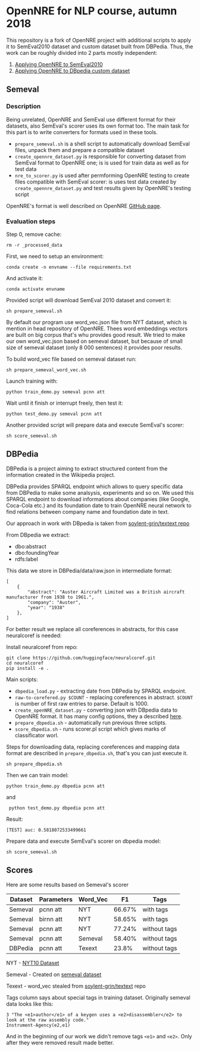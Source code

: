 # OpenNRE for NLP course, autumn 2018

This repository is a fork of OpenNRE project with additional scripts
to apply it to SemEval2010 dataset and custom dataset built from DBPedia.
Thus, the work can be roughly divided into 2 parts mostly independent:


1. [Applying OpenNRE to SemEval2010](#semeval)
2. [Applying OpenNRE to DBpedia custom dataset](#dbpedia)

## Semeval

### Description

Being unrelated, OpenNRE and SemEval use different format for their datasets, also SemEval's
scorer uses its own format too. The main task for this part is to write converters for formats
used in these tools. 

* `prepare_semeval.sh` is a shell script to automatically download SemEval files, unpack them and prepare 
a compatible dataset
* `create_opennre_dataset.py` is responsible for converting dataset from SemEval format to OpenNRE one;
is is used for train data as well as for test data
* `nre_to_scorer.py` is used after permforming OpenNRE testing to create files compatible with SemEval scorer: 
is uses test data created by `create_opennre_dataset.py` and test results given by OpenNRE's testing script

OpenNRE's format is well described on OpenNRE [GitHub page](https://github.com/thunlp/OpenNRE).

### Evaluation steps

Step 0, remove cache:

    rm -r _processed_data
    
First, we need to setup an environment:

    conda create -n envname --file requirements.txt
    
And activate it:

    conda activate envname
    
    
Provided script will download SemEval 2010 dataset and convert it:

    sh prepare_semeval.sh
    
By default our program use word_vec.json file from NYT dataset, which is mention in head repository of OpenNRE.
Thees word embeddings vectors are built on big corpus that's whu provides good result. We tried to make our own word_vec.json
based on semeval dataset, but because of small size of semeval dataset (only 8 000 sentences) it provides poor results.

To build word_vec file based on semeval dataset run:

    sh prepare_semeval_word_vec.sh
    
Launch training with:

    python train_demo.py semeval pcnn att
    
Wait until it finish or interrupt freely, then test it:

    python test_demo.py semeval pcnn att
    
Another provided script will prepare data and execute SemEval's scorer:

    sh score_semeval.sh

## DBPedia

DBPedia is a project aiming to extract structured content from the information created in the Wikipedia project.

DBPedia provides SPARQL endpoint which allows to query specific data from DBPedia to make some analsysis,
experiments and so on. We used this SPARQL endpoint to download informations about companies (like Google, Coca-Cola etc.)
and its foundation date to train OpenNRE neural network to find relations between company name and foundation date in text.

Our approach in work with DBpedia is taken from [soylent-grin/textext repo](https://github.com/soylent-grin/textext)

From DBpedia we extract:

* dbo:abstract
* dbo:foundingYear
* rdfs:label


This data we store in DBPedia/data/raw.json in intermediate format:

    [
        {
            "abstract": "Auster Aircraft Limited was a British aircraft manufacturer from 1938 to 1961.",
            "company": "Auster",
            "year": "1938"
        },
    ]
    
For better result we replace all coreferences in abstracts, for this case neuralcoref is needed:

Install neuralcoref from repo:

    git clone https://github.com/huggingface/neuralcoref.git
    cd neuralcoref
    pip install -e .
    
Main scripts:

* `dbpedia_load.py` - extracting date from DBPedia by SPARQL endpoint.
* `raw-to-corefered.py $COUNT` - replacing coreferences in abstract. `$COUNT` is number of first raw entries to parse. Default is 1000.
* `create_openNRE_dataset.py` - converting json with DBpedia data to OpenNRE format. It has many config options,
they a described [here](https://github.com/soylent-grin/textext/blob/master/OpenNRE/readme.md#configuration-of-create_opennre_datasetpy).
* `prepare_dbpedia.sh` - automatically run previous three sctipts.
* `score_dbpedia.sh` - runs scorer.pl script which gives marks of classificator worl.
    
Steps for downloading data, replacing coreferences and mapping data format are described in `prepare_dbpedia.sh`,
that's you can just execute it.

    sh prepare_dbpedia.sh
    
Then we can train model:

    python train_demo.py dbpedia pcnn att
    
and

     python test_demo.py dbpedia pcnn att
     
Result:

    [TEST] auc: 0.5818072533499661
    
Prepare data and execute SemEval's scorer on dbpedia model:

    sh score_semeval.sh


## Scores

Here are some results based on Semeval's scorer

| Dataset | Parameters | Word_Vec | F1     | Tags          |
|---------|------------|----------|--------|---------------|
| Semeval | pcnn att   | NYT      | 66.67% | with tags     |
| Semeval | birnn att  | NYT      | 58.65% | with tags     |
| Semeval | pcnn att   | NYT      | 77.24% | without tags  |
| Semeval | pcnn att   | Semeval  | 58.40% | without tags |
| DBPedia | pcnn att   | Texext   | 23.8%  | without tags  |

NYT - [NYT10 Dataset](https://github.com/thunlp/OpenNRE#nyt10-dataset)

Semeval - Created on [semeval dataset](https://github.com/davidsbatista/Annotated-Semantic-Relationships-Datasets#semeval-2010)

Texext - word_vec stealed from [soylent-grin/textext](https://github.com/soylent-grin/textext/tree/master/OpenNRE) repo

Tags column says about special tags in training dataset. Originally semeval data looks like this:

    3 "The <e1>author</e1> of a keygen uses a <e2>disassembler</e2> to look at the raw assembly code."
    Instrument-Agency(e2,e1)
    
And in the beginning of our work we didn't remove tags `<e1>` and `<e2>`. Only after they were removed
result made better.
